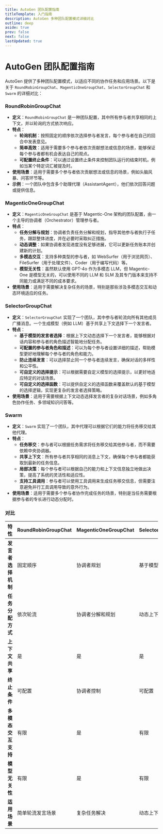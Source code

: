 ```yaml
---
title: AutoGen 团队配置指南
titleTemplate: 入门指南
description: AutoGen 多种团队配置模式详细对比
outline: deep
aside: true
prev: false
next: false
lastUpdated: true
---
```


# AutoGen 团队配置指南

AutoGen 提供了多种团队配置模式，以适应不同的协作任务和应用场景。以下是关于 `RoundRobinGroupChat`、`MagenticOneGroupChat`、`SelectorGroupChat` 和 `Swarm` 的详细对比：

### RoundRobinGroupChat
- **定义**：`RoundRobinGroupChat` 是一种团队配置，其中所有参与者共享相同的上下文，并以轮询的方式依次响应。
- **特点**：
    - **轮询机制**：按照固定的顺序依次选择参与者发言，每个参与者在自己的回合中发表意见。
    - **简单高效**：适用于需要多个参与者依次贡献想法或信息的场景，能够保证每个参与者都有机会表达自己的观点。
    - **可配置终止条件**：可以通过设置终止条件来控制团队运行的结束时机，例如当某个特定词汇被提及时。
- **使用场景**：适用于需要多个参与者依次贡献想法或信息的场景，例如头脑风暴、问答环节等。
- **示例**：一个团队中包含多个助理代理（AssistantAgent），他们依次回答问题或提供信息。

### MagenticOneGroupChat
- **定义**：`MagenticOneGroupChat` 是基于 Magentic-One 架构的团队配置，由一个主导的协调者（Orchestrator）管理参与者。
- **特点**：
    - **任务分解与规划**：协调者负责任务分解和规划，指导其他参与者执行子任务，跟踪整体进度，并在必要时采取纠正措施。
    - **动态调整**：如果协调者发现进度没有足够进展，它可以更新任务账本并创建新的计划。
    - **多模态交互**：支持多种类型的参与者，如 WebSurfer（用于浏览网页）、FileSurfer（用于处理文件）、Coder（用于编写代码）等。
    - **模型无关性**：虽然默认使用 GPT-4o 作为多模态 LLM，但 Magentic-One 是模型无关的，可以使用不同的 LLM 和 SLM 及其专门版本来支持不同能力或满足不同的成本要求。
- **使用场景**：适用于需要解决复杂任务的场景，特别是那些涉及多模态交互和动态环境适应的任务。

### SelectorGroupChat
- **定义**：`SelectorGroupChat` 实现了一个团队，其中参与者轮流向所有其他成员广播消息。一个生成模型（例如 LLM）基于共享上下文选择下一个发言者。
- **特点**：
    - **基于模型的发言者选择**：根据上下文动态选择下一个发言者，能够根据对话内容和参与者的角色描述智能地分配任务。
    - **可配置的参与者角色和描述**：可以为每个参与者设置详细的描述，帮助模型更好地理解每个参与者的角色和能力。
    - **防止连续发言**：可以选择禁止同一个参与者连续发言，确保对话的多样性和公平性。
    - **可自定义的选择提示**：可以根据需要自定义模型的选择提示，以更好地适应特定的对话场景。
    - **可自定义的选择函数**：可以提供自定义的选择函数来覆盖默认的基于模型的选择逻辑，实现更复杂的发言者选择策略。
- **使用场景**：适用于需要根据上下文动态选择发言者的复杂对话场景，例如多角色协作任务、多领域知识问答等。

### Swarm
- **定义**：`Swarm` 实现了一个团队，其中代理可以根据它们的能力将任务移交给其他代理。
- **特点**：
    - **任务移交**：参与者可以根据任务需求将任务移交给其他参与者，而不需要依赖中央协调器。
    - **共享上下文**：所有参与者共享相同的消息上下文，确保每个参与者都能获取到最新的任务信息。
    - **局部决策**：每个参与者可以根据自己的能力和上下文信息独立地做出决策，提高了系统的灵活性和适应性。
    - **支持工具调用**：参与者可以使用工具调用来生成任务移交信息，但需要注意避免并行工具调用导致的意外行为。
- **使用场景**：适用于需要多个参与者协作完成任务的场景，特别是当任务需要根据参与者的专长进行动态分配时。

### 对比
| 特性 | RoundRobinGroupChat | MagenticOneGroupChat | SelectorGroupChat | Swarm |
| --- | --- | --- | --- | --- |
| **发言者选择机制** | 固定顺序 | 协调者规划 | 基于模型的动态选择 | 基于任务需求的移交 |
| **任务分配方式** | 依次轮流 | 协调者分解和规划 | 动态上下文感知 | 参与者自主决策 |
| **上下文共享** | 是 | 是 | 是 | 是 |
| **终止条件** | 可配置 | 协调者控制 | 可配置 | 可配置 |
| **多模态交互支持** | 有限 | 是 | 有限 | 有限 |
| **模型无关性** | 有限 | 是 | 有限 | 有限 |
| **适用场景** | 简单轮流发言场景 | 复杂任务解决 | 动态上下文感知协作 | 动态任务分配和协作 |